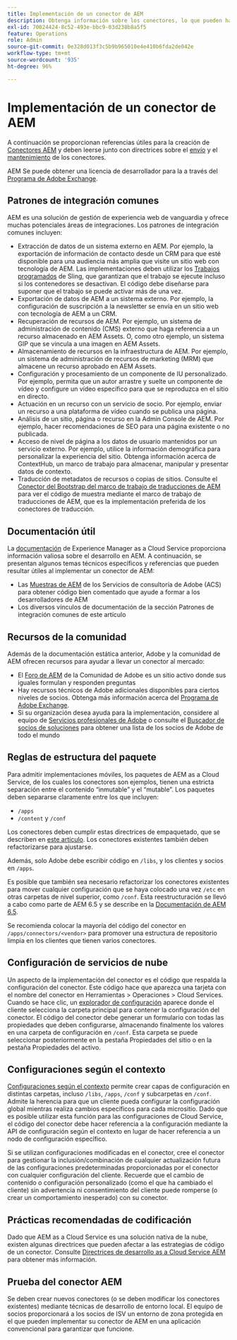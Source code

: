 ```yaml
---
title: Implementación de un conector de AEM
description: Obtenga información sobre los conectores, lo que pueden hacer y cómo implementar estas valiosas herramientas en Experience Manager.
exl-id: 70024424-8c52-493e-bbc9-03d238b8a5f5
feature: Operations
role: Admin
source-git-commit: 0e328d013f3c5b9b965010e4e410b6fda2de042e
workflow-type: tm+mt
source-wordcount: '935'
ht-degree: 96%

---
```



Implementación de un conector de AEM
=============================

A continuación se proporcionan referencias útiles para la creación de [Conectores AEM](https://www.adobe.io/apis/experiencecloud/aem/aemconnectors.html) y deben leerse junto con directrices sobre el [envío](submit.md) y el [mantenimiento](maintain.md) de los conectores.

AEM Se puede obtener una licencia de desarrollador para la a través del [Programa de Adobe Exchange](https://partners.adobe.com/exchangeprogram/experiencecloud).

Patrones de integración comunes
---------------------------

AEM es una solución de gestión de experiencia web de vanguardia y ofrece muchas potenciales áreas de integraciones. Los patrones de integración comunes incluyen:

* Extracción de datos de un sistema externo en AEM. Por ejemplo, la exportación de información de contacto desde un CRM para que esté disponible para una audiencia más amplia que visite un sitio web con tecnología de AEM.  Las implementaciones deben utilizar los [Trabajos programados](https://sling.apache.org/documentation/bundles/apache-sling-eventing-and-job-handling.html#scheduled-jobs) de Sling, que garantizan que el trabajo se ejecute incluso si los contenedores se desactivan. El código debe diseñarse para suponer que el trabajo se puede activar más de una vez.
* Exportación de datos de AEM a un sistema externo. Por ejemplo, la configuración de suscripción a la newsletter se envía en un sitio web con tecnología de AEM a un CRM.
* Recuperación de recursos de AEM. Por ejemplo, un sistema de administración de contenido (CMS) externo que haga referencia a un recurso almacenado en AEM Assets. O, como otro ejemplo, un sistema GIP que se vincula a una imagen en AEM Assets.
* Almacenamiento de recursos en la infraestructura de AEM. Por ejemplo, un sistema de administración de recursos de marketing (MRM) que almacene un recurso aprobado en AEM Assets.
* Configuración y procesamiento de un componente de IU personalizado. Por ejemplo, permita que un autor arrastre y suelte un componente de vídeo y configure un vídeo específico para que se reproduzca en el sitio en directo.
* Actuación en un recurso con un servicio de socio. Por ejemplo, enviar un recurso a una plataforma de vídeo cuando se publica una página.
* Análisis de un sitio, página o recurso en la Admin Console de AEM. Por ejemplo, hacer recomendaciones de SEO para una página existente o no publicada.
* Acceso de nivel de página a los datos de usuario mantenidos por un servicio externo. Por ejemplo, utilice la información demográfica para personalizar la experiencia del sitio. Obtenga información acerca de ContextHub, un marco de trabajo para almacenar, manipular y presentar datos de contexto.
* Traducción de metadatos de recursos o copias de sitios. Consulte el [Conector del Bootstrap del marco de trabajo de traducciones de AEM](https://github.com/Adobe-Marketing-Cloud/aem-translation-framework-bootstrap-connector) para ver el código de muestra mediante el marco de trabajo de traducciones de AEM, que es la implementación preferida de los conectores de traducción.


Documentación útil
--------------------

La [documentación](../overview/introduction.md) de Experience Manager as a Cloud Service proporciona información valiosa sobre el desarrollo en AEM. A continuación, se presentan algunos temas técnicos específicos y referencias que pueden resultar útiles al implementar un conector de AEM:

* Las [Muestras de AEM](https://adobe-consulting-services.github.io/acs-aem-samples/) de los Servicios de consultoría de Adobe (ACS) para obtener código bien comentado que ayude a formar a los desarrolladores de AEM
* Los diversos vínculos de documentación de la sección Patrones de integración comunes de este artículo

Recursos de la comunidad
--------------------

Además de la documentación estática anterior, Adobe y la comunidad de AEM ofrecen recursos para ayudar a llevar un conector al mercado:

* El [Foro de AEM](https://help-forums.adobe.com/content/adobeforums/en/experience-manager-forum/adobe-experience-manager.html) de la Comunidad de Adobe es un sitio activo donde sus iguales formulan y responden preguntas
* Hay recursos técnicos de Adobe adicionales disponibles para ciertos niveles de socios. Obtenga más información acerca del [Programa de Adobe Exchange](https://partners.adobe.com/exchangeprogram/experiencecloud).
* Si su organización desea ayuda para la implementación, considere al equipo de [Servicios profesionales de Adobe](https://www.adobe.com/es/marketing-cloud/service-support/professional-consulting-training.html) o consulte el [Buscador de socios de soluciones](https://solutionpartners.adobe.com/home/partnerFinder.html) para obtener una lista de los socios de Adobe de todo el mundo

Reglas de estructura del paquete
-----------------------

Para admitir implementaciones móviles, los paquetes de AEM as a Cloud Service, de los cuales los conectores son ejemplos, tienen una estricta separación entre el contenido “inmutable” y el “mutable”. Los paquetes deben separarse claramente entre los que incluyen:

* `/apps`
* `/content` y `/conf`

Los conectores deben cumplir estas directrices de empaquetado, que se describen en [este artículo](/help/implementing/developing/introduction/aem-project-content-package-structure.md). Los conectores existentes también deben refactorizarse para ajustarse.

Además, solo Adobe debe escribir código en `/libs`, y los clientes y socios en `/apps`.

Es posible que también sea necesario refactorizar los conectores existentes para mover cualquier configuración que se haya colocado una vez `/etc` en otras carpetas de nivel superior, como `/conf`. Esta reestructuración se llevó a cabo como parte de AEM 6.5 y se describe en la [Documentación de AEM 6.5](https://experienceleague.adobe.com/docs/experience-manager-65/deploying/restructuring/repository-restructuring.html?lang=es).

Se recomienda colocar la mayoría del código del conector en `/apps/connectors/<vendor>` para promover una estructura de repositorio limpia en los clientes que tienen varios conectores.

Configuración de servicios de nube
-----------------------------

Un aspecto de la implementación del conector es el código que respalda la configuración del conector. Este código hace que aparezca una tarjeta con el nombre del conector en Herramientas > Operaciones > Cloud Services. Cuando se hace clic, un [explorador de configuración](/help/implementing/developing/introduction/configurations.md#using-configuration-browser) aparece donde el cliente selecciona la carpeta principal para contener la configuración del conector. El código del conector debe generar un formulario con todas las propiedades que deben configurarse, almacenando finalmente los valores en una carpeta de configuración en `/conf`. Esta carpeta se puede seleccionar posteriormente en la pestaña Propiedades del sitio o en la pestaña Propiedades del activo.


Configuraciones según el contexto
-----------------------------

[Configuraciones según el contexto](https://sling.apache.org/documentation/bundles/context-aware-configuration/context-aware-configuration.html) permite crear capas de configuración en distintas carpetas, incluso `/libs`, `/apps`, `/conf` y subcarpetas en `/conf`. Admite la herencia para que un cliente pueda configurar la configuración global mientras realiza cambios específicos para cada micrositio. Dado que es posible utilizar esta función para las configuraciones de Cloud Service, el código del conector debe hacer referencia a la configuración mediante la API de configuración según el contexto en lugar de hacer referencia a un nodo de configuración específico.

Si se utilizan configuraciones modificadas en el conector, cree el conector para gestionar la inclusión/combinación de cualquier actualización futura de las configuraciones predeterminadas proporcionadas por el conector con cualquier configuración del cliente. Recuerde que el cambio de contenido o configuración personalizado (como el que ha cambiado el cliente) sin advertencia ni consentimiento del cliente puede romperse (o crear un comportamiento inesperado) con su conector.

Prácticas recomendadas de codificación
----------------------

Dado que AEM as a Cloud Service es una solución nativa de la nube, existen algunas directrices que pueden afectar a las estrategias de código de un conector. Consulte [Directrices de desarrollo as a Cloud Service AEM](/help/implementing/developing/introduction/development-guidelines.md) para obtener más información.

Prueba del conector AEM
-------------------------

Se deben crear nuevos conectores (o se deben modificar los conectores existentes) mediante técnicas de desarrollo de entorno local. El equipo de socios proporcionará a los socios de ISV un entorno de zona protegida en el que pueden implementar su conector de AEM en una aplicación convencional para garantizar que funcione.
